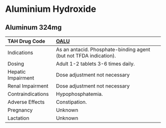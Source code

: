 # Aluminium Hydroxide

## Aluminum 324mg

| TAH Drug Code      | [OALU](https://www.tahsda.org.tw/drugs/hissearch.php?drug_code=OALU)   |
|:-------------------|:-----------------------------------------------------------------------|
| Indications        | As an antacid. Phosphate-binding agent (but not TFDA indication).      |
| Dosing             | Adult 1-2 tablets 3-6 times daily.                                     |
| Hepatic Impairment | Dose adjustment not necessary                                          |
| Renal Impairment   | Dose adjustment not necessary                                          |
| Contraindications  | Hypophosphatemia.                                                      |
| Adverse Effects    | Constipation.                                                          |
| Pregnancy          | Unknown                                                                |
| Lactation          | Unknown                                                                |

